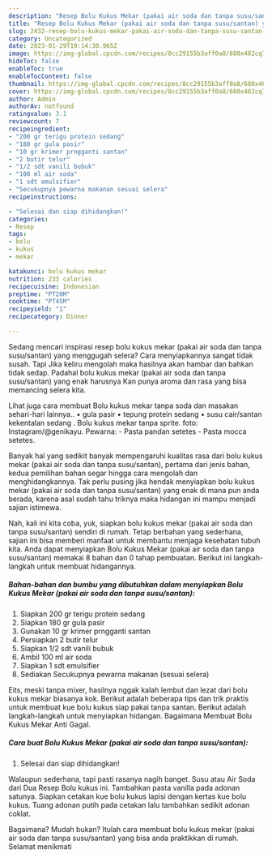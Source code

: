 ```yaml
---
description: "Resep Bolu Kukus Mekar (pakai air soda dan tanpa susu/santan) yang Sempurna, Buat Buka Puasa Lezat"
title: "Resep Bolu Kukus Mekar (pakai air soda dan tanpa susu/santan) yang Sempurna, Buat Buka Puasa Lezat"
slug: 2432-resep-bolu-kukus-mekar-pakai-air-soda-dan-tanpa-susu-santan-yang-sempurna-buat-buka-puasa-lezat
category: Uncategorized
date: 2023-01-29T19:14:30.965Z
image: https://img-global.cpcdn.com/recipes/8cc29155b3aff0a8/680x482cq70/bolu-kukus-mekar-pakai-air-soda-dan-tanpa-sususantan-foto-resep-utama.jpg
hideToc: false
enableToc: true
enableTocContent: false
thumbnail: https://img-global.cpcdn.com/recipes/8cc29155b3aff0a8/680x482cq70/bolu-kukus-mekar-pakai-air-soda-dan-tanpa-sususantan-foto-resep-utama.jpg
cover: https://img-global.cpcdn.com/recipes/8cc29155b3aff0a8/680x482cq70/bolu-kukus-mekar-pakai-air-soda-dan-tanpa-sususantan-foto-resep-utama.jpg
author: Admin
authorAv: notfound
ratingvalue: 3.1
reviewcount: 7
recipeingredient:
- "200 gr terigu protein sedang"
- "180 gr gula pasir"
- "10 gr krimer prngganti santan"
- "2 butir telur"
- "1/2 sdt vanili bubuk"
- "100 ml air soda"
- "1 sdt emulsifier"
- "Secukupnya pewarna makanan sesuai selera"
recipeinstructions:

- "Selesai dan siap dihidangkan!"
categories:
- Resep
tags:
- bolu
- kukus
- mekar

katakunci: bolu kukus mekar 
nutrition: 233 calories
recipecuisine: Indonesian
preptime: "PT20M"
cooktime: "PT45M"
recipeyield: "1"
recipecategory: Dinner

---
```



Sedang mencari inspirasi resep bolu kukus mekar (pakai air soda dan tanpa susu/santan) yang menggugah selera? Cara menyiapkannya sangat tidak susah. Tapi Jika keliru mengolah maka hasilnya akan hambar dan bahkan tidak sedap. Padahal bolu kukus mekar (pakai air soda dan tanpa susu/santan) yang enak harusnya Kan punya aroma dan rasa yang bisa memancing selera kita.


Lihat juga cara membuat Bolu kukus mekar tanpa soda dan masakan sehari-hari lainnya.. • gula pasir • tepung protein sedang • susu cair/santan kekentalan sedang . Bolu kukus mekar tanpa sprite. foto: Instagram/@genikayu. Pewarna: - Pasta pandan setetes - Pasta mocca setetes.

Banyak hal yang sedikit banyak mempengaruhi kualitas rasa dari bolu kukus mekar (pakai air soda dan tanpa susu/santan), pertama dari jenis bahan, kedua pemilihan bahan segar hingga cara mengolah dan menghidangkannya. Tak perlu pusing jika hendak menyiapkan bolu kukus mekar (pakai air soda dan tanpa susu/santan) yang enak di mana pun anda berada, karena asal sudah tahu triknya maka hidangan ini mampu menjadi sajian istimewa.


Nah, kali ini kita coba, yuk, siapkan bolu kukus mekar (pakai air soda dan tanpa susu/santan) sendiri di rumah. Tetap berbahan yang sederhana, sajian ini bisa memberi manfaat untuk membantu menjaga kesehatan tubuh kita. Anda dapat menyiapkan Bolu Kukus Mekar (pakai air soda dan tanpa susu/santan) memakai 8 bahan dan 0 tahap pembuatan. Berikut ini langkah-langkah untuk membuat hidangannya.

<!--inarticleads1-->

##### Bahan-bahan dan bumbu yang dibutuhkan dalam menyiapkan Bolu Kukus Mekar (pakai air soda dan tanpa susu/santan):

1. Siapkan 200 gr terigu protein sedang
1. Siapkan 180 gr gula pasir
1. Gunakan 10 gr krimer prngganti santan
1. Persiapkan 2 butir telur
1. Siapkan 1/2 sdt vanili bubuk
1. Ambil 100 ml air soda
1. Siapkan 1 sdt emulsifier
1. Sediakan Secukupnya pewarna makanan (sesuai selera)


Eits, meski tanpa mixer, hasilnya nggak kalah lembut dan lezat dari bolu kukus mekar biasanya kok. Berikut adalah beberapa tips dan trik praktis untuk membuat kue bolu kukus siap pakai tanpa santan. Berikut adalah langkah-langkah untuk menyiapkan hidangan. Bagaimana Membuat Bolu Kukus Mekar Anti Gagal. 

<!--inarticleads2-->

##### Cara buat Bolu Kukus Mekar (pakai air soda dan tanpa susu/santan):


1. Selesai dan siap dihidangkan!

Walaupun sederhana, tapi pasti rasanya nagih banget. Susu atau Air Soda dari Dua Resep Bolu kukus ini. Tambahkan pasta vanilla pada adonan satunya. Siapkan cetakan kue bolu kukus lapisi dengan kertas kue bolu kukus. Tuang adonan putih pada cetakan lalu tambahkan sedikit adonan coklat. 

Bagaimana? Mudah bukan? Itulah cara membuat bolu kukus mekar (pakai air soda dan tanpa susu/santan) yang bisa anda praktikkan di rumah. Selamat menikmati
